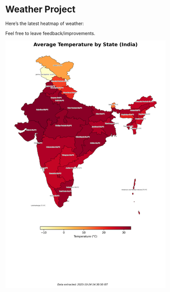 # Weather Project

Here’s the latest heatmap of weather:

Feel free to leave feedback/improvements.

![India Heatmap](docs/assets/india_heatmap.png?v=FB4044)
